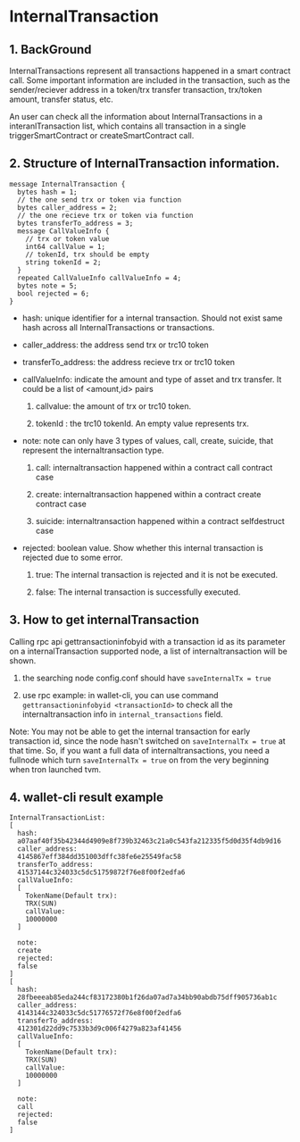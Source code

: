 # InternalTransaction

## 1. BackGround

InternalTransactions represent all transactions happened in a smart contract call. Some important information are included in the transaction, such as the sender/reciever address in a token/trx transfer transaction, trx/token amount, transfer status, etc.

An user can check all the information about InternalTransactions in a interanlTransaction list, which contains all transaction in a single triggerSmartContract or createSmartContract call.

## 2. Structure of InternalTransaction information.

```
message InternalTransaction {
  bytes hash = 1;
  // the one send trx or token via function
  bytes caller_address = 2;
  // the one recieve trx or token via function
  bytes transferTo_address = 3;
  message CallValueInfo {
    // trx or token value
    int64 callValue = 1;
    // tokenId, trx should be empty
    string tokenId = 2;
  }
  repeated CallValueInfo callValueInfo = 4;
  bytes note = 5;
  bool rejected = 6;
}
```
* hash: unique identifier for a internal transaction. Should not exist same hash across all InternalTransactions or transactions.

* caller_address: the address send trx or trc10 token

* transferTo_address: the address recieve trx or trc10 token

* callValueInfo: indicate the amount and type of asset and trx transfer. It could be a list of <amount,id> pairs

   1. callvalue: the amount of trx or trc10 token.
   
   2. tokenId  : the trc10 tokenId. An empty value represents trx.
   
* note: note can only have 3 types of values, call, create, suicide, that represent the internaltransaction type.
       
   1. call: internaltransaction happened within a contract call contract case
   
   2. create: internaltransaction happened within a contract create contract case
   
   3. suicide: internaltransaction happened within a contract selfdestruct case

* rejected: boolean value. Show whether this internal transaction is rejected due to some error.

   1. true: The internal transaction is rejected and it is not be executed.
   
   2. false: The internal transaction is successfully executed.
   

## 3. How to get internalTransaction

Calling rpc api gettransactioninfobyid with a transaction id as its parameter on a internalTransaction supported node, a list of internaltransaction will be shown.

1. the searching node config.conf should have `saveInternalTx = true`

2. use rpc example: in wallet-cli, you can use command `gettransactioninfobyid <transactionId>` to check all the internaltransaction info in `internal_transactions` field.

Note: You may not be able to get the internal transaction for early transaction id, since the node hasn't switched on `saveInternalTx = true` at that time.  So, if you want a full data of internaltransactions, you need a fullnode which turn `saveInternalTx = true` on from the very beginning when tron launched tvm.
   
## 4. wallet-cli result example

```
InternalTransactionList: 
[
  hash:
  a07aaf40f35b42344d4909e8f739b32463c21a0c543fa212335f5d0d35f4db9d16  
  caller_address:
  4145867eff384dd351003dffc38fe6e25549fac58  
  transferTo_address:
  41537144c324033c5dc51759872f76e8f00f2edfa6  
  callValueInfo:
  [
    TokenName(Default trx):
    TRX(SUN)    
    callValue:
    10000000  
  ]
    
  note:
  create  
  rejected:
  false  
]
[
  hash:
  28fbeeeab85eda244cf83172380b1f26da07ad7a34bb90abdb75dff905736ab1c  
  caller_address:
  4143144c324033c5dc51776572f76e8f00f2edfa6  
  transferTo_address:
  412301d22dd9c7533b3d9c006f4279a823af41456  
  callValueInfo:
  [
    TokenName(Default trx):
    TRX(SUN)    
    callValue:
    10000000  
  ]
    
  note:
  call  
  rejected:
  false 
]
 ```
